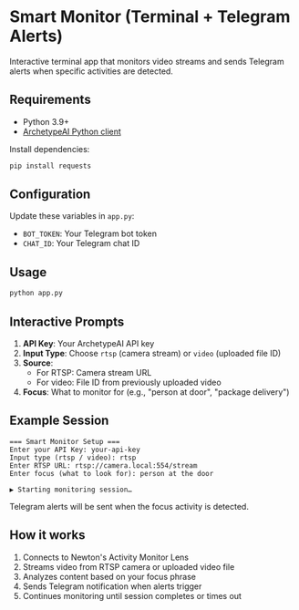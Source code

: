 # Smart Monitor (Terminal + Telegram Alerts)

Interactive terminal app that monitors video streams and sends Telegram alerts when specific activities are detected.

## Requirements

- Python 3.9+
- [ArchetypeAI Python client](https://github.com/archetypeai/python-client)

Install dependencies:
```bash
pip install requests
```

## Configuration

Update these variables in `app.py`:
- `BOT_TOKEN`: Your Telegram bot token
- `CHAT_ID`: Your Telegram chat ID

## Usage

```bash
python app.py
```

## Interactive Prompts

1. **API Key**: Your ArchetypeAI API key
2. **Input Type**: Choose `rtsp` (camera stream) or `video` (uploaded file ID)
3. **Source**: 
   - For RTSP: Camera stream URL
   - For video: File ID from previously uploaded video
4. **Focus**: What to monitor for (e.g., "person at door", "package delivery")

## Example Session

```
=== Smart Monitor Setup ===
Enter your API Key: your-api-key
Input type (rtsp / video): rtsp
Enter RTSP URL: rtsp://camera.local:554/stream
Enter focus (what to look for): person at the door

▶️ Starting monitoring session…
```

Telegram alerts will be sent when the focus activity is detected.

## How it works

1. Connects to Newton's Activity Monitor Lens
2. Streams video from RTSP camera or uploaded video file
3. Analyzes content based on your focus phrase
4. Sends Telegram notification when alerts trigger
5. Continues monitoring until session completes or times out
